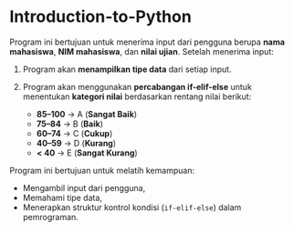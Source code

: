# Introduction-to-Python
Program ini bertujuan untuk menerima input dari pengguna berupa **nama mahasiswa**, **NIM mahasiswa**, dan **nilai ujian**. Setelah menerima input:

1. Program akan **menampilkan tipe data** dari setiap input.
2. Program akan menggunakan **percabangan if-elif-else** untuk menentukan **kategori nilai** berdasarkan rentang nilai berikut:

   * **85–100** → A (**Sangat Baik**)
   * **75–84** → B (**Baik**)
   * **60–74** → C (**Cukup**)
   * **40–59** → D (**Kurang**)
   * **< 40** → E (**Sangat Kurang**)

Program ini bertujuan untuk melatih kemampuan:

* Mengambil input dari pengguna,
* Memahami tipe data,
* Menerapkan struktur kontrol kondisi (`if-elif-else`) dalam pemrograman.
